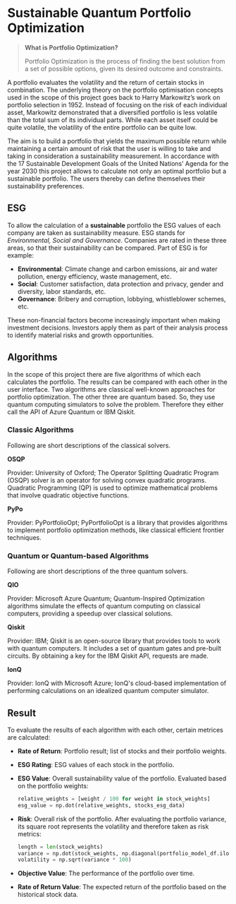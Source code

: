 # Sustainable Quantum Portfolio Optimization

> **What is Portfolio Optimization?**
>
> Portfolio Optimization is the process of finding the best solution from a set of possible options, given its desired outcome and constraints.

A portfolio evaluates the volatility and the return of certain stocks in combination. The underlying theory on the portfolio optimisation concepts used in the scope of this project goes back to Harry Markowitz’s work on portfolio selection in 1952. Instead of focusing on the risk of each individual asset, Markowitz demonstrated that a diversified portfolio is less volatile than the total sum of its individual parts. While each asset itself could be quite volatile, the volatility of the entire portfolio can be quite low.

The aim is to build a portfolio that yields the maximum possible return while maintaining a certain amount of risk that the user is willing to take and taking in consideration a sustainability measurement. In accordance with the 17 Sustainable Development Goals of the United Nations’ Agenda for the year 2030 this project allows to calculate not only an optimal portfolio but a sustainable portfolio. The users thereby can define themselves their sustainability preferences.

## ESG

To allow the calculation of a **sustainable** portfolio the ESG values of each company are taken as sustainability measure. ESG stands for _Environmental, Social and Governance_. Companies are rated in these three areas, so that their sustainability can be compared. Part of ESG is for example:

- **Environmental**: Climate change and carbon emissions, air and water pollution, energy efficiency, waste management, etc.
- **Social**: Customer satisfaction, data protection and privacy, gender and diversity, labor standards, etc.
- **Governance**: Bribery and corruption, lobbying, whistleblower schemes, etc.

These non-financial factors become increasingly important when making investment decisions. Investors apply them as part of their analysis process to identify material risks and growth opportunities.

## Algorithms

In the scope of this project there are five algorithms of which each calculates the portfolio. The results can be compared with each other in the user interface. Two algorithms are classical well-known approaches for portfolio optimization. The other three are quantum based. So, they use quantum computing simulators to solve the problem. Therefore they either call the API of Azure Quantum or IBM Qiskit.

### Classic Algorithms

Following are short descriptions of the classical solvers.

**OSQP**

Provider: University of Oxford;
The Operator Splitting Quadratic Program (OSQP) solver is an operator for solving convex quadratic programs. Quadratic Programming (QP) is used to optimize mathematical problems that involve quadratic objective functions.

**PyPo**

Provider: PyPortfolioOpt;
PyPortfolioOpt is a library that provides algorithms to implement portfolio optimization methods, like classical efficient frontier techniques.

### Quantum or Quantum-based Algorithms

Following are short descriptions of the three quantum solvers.

**QIO**

Provider: Microsoft Azure Quantum;
Quantum-Inspired Optimization algorithms simulate the effects of quantum computing on classical computers, providing a speedup over classical solutions.

**Qiskit**

Provider: IBM;
Qiskit is an open-source library that provides tools to work with quantum computers. It includes a set of quantum gates and pre-built circuits. By obtaining a key for the IBM Qiskit API, requests are made.

**IonQ**

Provider: IonQ with Microsoft Azure;
IonQ's cloud-based implementation of performing calculations on an idealized quantum computer simulator.

## Result

To evaluate the results of each algorithm with each other, certain metrices are calculated:

- **Rate of Return**: Portfolio result; list of stocks and their portfolio weights.
- **ESG Rating**: ESG values of each stock in the portfolio.
- **ESG Value**: Overall sustainability value of the portfolio. Evaluated based on the portfolio weights:

  ```python
  relative_weights = [weight / 100 for weight in stock_weights]
  esg_value = np.dot(relative_weights, stocks_esg_data)
  ```

- **Risk**: Overall risk of the portfolio. After evaluating the portfolio variance, its square root represents the volatility and therefore taken as risk metrics:

  ```python
  length = len(stock_weights)
  variance = np.dot(stock_weights, np.diagonal(portfolio_model_df.iloc[:length, -length:].to_numpy()))
  volatility = np.sqrt(variance * 100)
  ```

- **Objective Value**: The performance of the portfolio over time.
- **Rate of Return Value**: The expected return of the portfolio based on the historical stock data.
